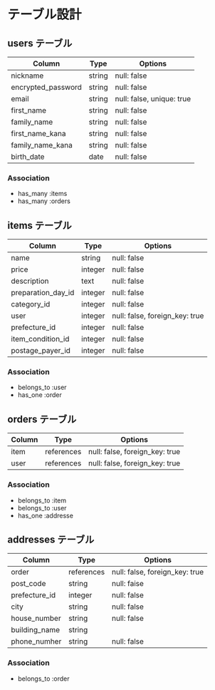 # テーブル設計

## users テーブル

| Column             | Type        | Options                       |
| ------------------ | ----------- | ----------------------------- |
| nickname           | string      | null: false                   |
| encrypted_pa​​ssword | string      | null: false                   |
| email              | string      | null: false, unique: true     |
| first_name         | string      | null: false                   |
| family_name        | string      | null: false                   |
| first_name_kana    | string      | null: false                   |
| family_name_kana   | string      | null: false                   |
| birth_date         | date        | null: false                   |

### Association

- has_many :items
- has_many :orders

## items テーブル 

| Column             | Type       | Options                        |
| ------------------ | ---------- | ------------------------------ |
| name               | string     | null: false                    |
| price              | integer    | null: false                    |
| description        | text       | null: false                    |
| preparation_day_id | integer    | null: false                    |
| category_id        | integer    | null: false                    |
| user               | integer    | null: false, foreign_key: true |
| prefecture_id	     | integer	  | null: false                    |
| item_condition_id  | integer    | null: false                    |
| postage_payer_id   | integer    | null: false                    |

### Association

- belongs_to :user 
- has_one :order

## orders テーブル

| Column        | Type       | Options                        |
| ------------- | ---------- | ------------------------------ |
| item          | references | null: false, foreign_key: true |
| user          | references | null: false, foreign_key: true |

### Association

- belongs_to :item
- belongs_to :user
- has_one :addresse


##  addresses テーブル

| Column             | Type       | Options                        |
| ------------------ | ---------- | ------------------------------ |
| order              | references | null: false, foreign_key: true |
| post_code          | string     | null: faise                    |
| prefecture_id	     | integer	  | null: false                    |
| city               | string     | null: false                    |
| house_number       | string     | null: false                    |
| building_name      | string     |                                |
| phone_numher       | string     | null: false                    |

### Association

- belongs_to :order
